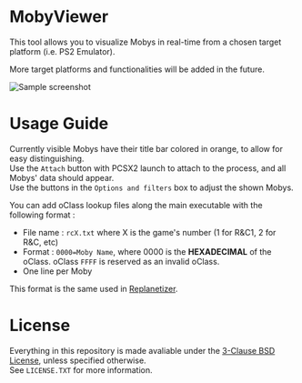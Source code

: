 # MobyViewer
This tool allows you to visualize Mobys in real-time from a chosen target platform (i.e. PS2 Emulator).

More target platforms and functionalities will be added in the future.

![Sample screenshot](https://raw.githubusercontent.com/CreepNT/MobyViewer/master/screenshot0.png)

# Usage Guide
Currently visible Mobys have their title bar colored in orange, to allow for easy distinguishing.<br>
Use the `Attach` button with PCSX2 launch to attach to the process, and all Mobys' data should appear.<br>
Use the buttons in the `Options and filters` box to adjust the shown Mobys.

You can add oClass lookup files along the main executable with the following format :
 * File name : `rcX.txt` where X is the game's number (1 for R&C1, 2 for R&C, etc)
 * Format : `0000=Moby Name`, where 0000 is the **HEXADECIMAL** of the oClass. oClass `FFFF` is reserved as an invalid oClass.
 * One line per Moby
 
This format is the same used in [Replanetizer](https://github.com/RatchetModding/replanetizer/blob/master/Replanetizer/ModelLists/ModelListRC1.txt).
  
# License
Everything in this repository is made avaliable under the [3-Clause BSD License](https://opensource.org/licenses/BSD-3-Clause), unless specified otherwise.<br>
See `LICENSE.TXT` for more information.
